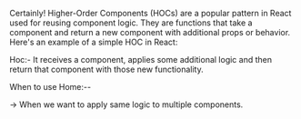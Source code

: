 Certainly! Higher-Order Components (HOCs) are a popular pattern in React used for reusing component logic. They are functions that take a component and return a new component with additional props or behavior. Here's an example of a simple HOC in React:

Hoc:-
It receives a component, applies some additional logic and then return that component with those new functionality.

When to use Home:--

-> When we want to apply same logic to multiple components.

